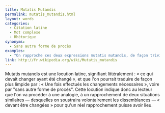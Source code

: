 ```yaml
---
title: Mutatis Mutandis
permalink: mutatis_mutandis.html
layout: words
categories:
  - Citation latine
  - Mot complexe
  - Rhétorique
synonyms:
  - Sans autre forme de procès
examples:
  - "On rapproche ces deux expressions mutatis mutandis, de façon triviale et bestiale."
link: http://fr.wikipedia.org/wiki/Mutatis_mutandis
---
```


Mutatis mutandis est une locution latine, signifiant littéralement : « ce qui devait changer ayant été changé », et que l'on pourrait traduire de façon plus limpide par : « Une fois effectués les changements nécessaires », voire par "sans autre forme de procès". Cette locution indique donc au lecteur que l'on va procéder à une analogie, à un rapprochement de deux situations similaires — desquelles on soustraira volontairement les dissemblances — « devant être changées » pour qu'un réel rapprochement puisse avoir lieu.
